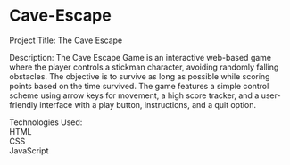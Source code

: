 # Cave-Escape

Project Title: The Cave Escape

Description: The Cave Escape Game is an interactive web-based game where the player controls a stickman character, avoiding randomly falling obstacles. The objective is to survive as long as possible while scoring points based on the time survived. The game features a simple control scheme using arrow keys for movement, a high score tracker, and a user-friendly interface with a play button, instructions, and a quit option.

Technologies Used:
<br>
HTML
<br>
CSS
<br>
JavaScript
